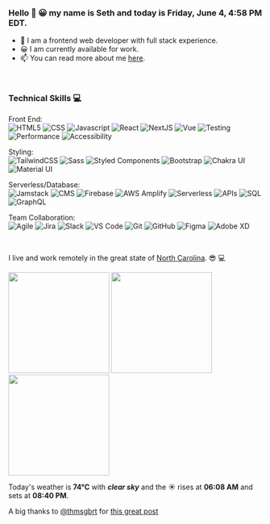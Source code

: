 ### Hello 👋 😀 my name is Seth and today is Friday, June 4, 4:58 PM EDT.

- 🔭 I am a frontend web developer with full stack experience.
- 😀 I am currently available for work.
- 📫 You can read more about me [here](https://sethhallcreative.com/).
<br>

### Technical Skills 💻

<p>
  Front End:
  <br>
  <img alt="HTML5" src="https://img.shields.io/badge/-HTML5-E34F26?style=flat-square&logo=html5&logoColor=white" />

  <img alt="CSS" src="https://img.shields.io/badge/-CSS-1c4fd8?style=flat-square&logo=css3&logoColor=white" />

  <img alt="Javascript" src="https://img.shields.io/badge/-Javascript-fbbf24?style=flat-square&logo=javascript&logoColor=white" />

  <img alt="React" src="https://img.shields.io/badge/-React-45b8d8?style=flat-square&logo=react&logoColor=white" />

  <img alt="NextJS" src="https://img.shields.io/badge/-NextJS-000000?style=flat-square&logo=next-dot-js&logoColor=white" />

  <img alt="Vue" src="https://img.shields.io/badge/-Vue-16b981?style=flat-square&logo=vue-dot-js&logoColor=white" />

  <img alt="Testing" src="https://img.shields.io/badge/-Testing-FB0043?style=flat-square" />

  <img alt="Performance" src="https://img.shields.io/badge/-Performance-1B6277?style=flat-square" />

  <img alt="Accessibility" src="https://img.shields.io/badge/-Accessibility-23977B?style=flat-square" />
</p>

<p>
  Styling:
  <br>
  <img alt="TailwindCSS" src="https://img.shields.io/badge/-TailwindCSS-0c91b1?style=flat-square&logo=tailwind-css&logoColor=white" />

  <img alt="Sass" src="https://img.shields.io/badge/-Sass-CC6699?style=flat-square&logo=sass&logoColor=white" />

  <img alt="Styled Components" src="https://img.shields.io/badge/-Styled_Components-db7092?style=flat-square&logo=styled-components&logoColor=white" />

  <img alt="Bootstrap" src="https://img.shields.io/badge/-Bootstrap-7951b3?style=flat-square&logo=bootstrap&logoColor=white" />

  <img alt="Chakra UI" src="https://img.shields.io/badge/-Chakra UI-66c9cc?style=flat-square&logo=chakra-ui&logoColor=white" />

  <img alt="Material UI" src="https://img.shields.io/badge/-Material UI-0081CB?style=flat-square&logo=material-ui&logoColor=white" />
<p/>

<p>
  Serverless/Database:
  <br>
  <img alt="Jamstack" src="https://img.shields.io/badge/-Jamstack-db2877?style=flat-square&logo=jamstack&logoColor=white" />

  <img alt="CMS" src="https://img.shields.io/badge/-CMS-AE58CD?style=flat-square" />

  <img alt="Firebase" src="https://img.shields.io/badge/-Firebase-f59e0b?style=flat-square&logo=firebase&logoColor=white" />

  <img alt="AWS Amplify" src="https://img.shields.io/badge/-AWS Amplify-FF9900?style=flat-square&logo=aws-amplify&logoColor=white" />

  <img alt="Serverless" src="https://img.shields.io/badge/-Serverless-ea580e?style=flat-square&logo=severless&logoColor=white" />

  <img alt="APIs" src="https://img.shields.io/badge/-APIs-5046e4?style=flat-square" />

  <img alt="SQL" src="https://img.shields.io/badge/-SQL-000000?style=flat-square" />

  <img alt="GraphQL" src="https://img.shields.io/badge/-GraphQL-E10098?style=flat-square&logo=graphql&logoColor=white" />
</p>

<p>
  Team Collaboration:
  <br>
  <img alt="Agile" src="https://img.shields.io/badge/-Agile-0C6DA9?style=flat-square" />

  <img alt="Jira" src="https://img.shields.io/badge/-Jira-0252cc?style=flat-square&logo=jira&logoColor=white" />

  <img alt="Slack" src="https://img.shields.io/badge/-Slack-4A154B?style=flat-square&logo=slack&logoColor=white" />

  <img alt="VS Code" src="https://img.shields.io/badge/-VS Code-007ACC?style=flat-square&logo=visual-studio-code&logoColor=white" />

  <img alt="Git" src="https://img.shields.io/badge/-Git-F05032?style=flat-square&logo=git&logoColor=white" />

  <img alt="GitHub" src="https://img.shields.io/badge/-GitHub-181717?style=flat-square&logo=github&logoColor=white" />

  <img alt="Figma" src="https://img.shields.io/badge/-Figma-F24E1E?style=flat-square&logo=figma&logoColor=white" />

  <img alt="Adobe XD" src="https://img.shields.io/badge/-Adobe XD-FF61F6?style=flat-square&logo=adobe-xd&logoColor=white" />
</p>
<br>

I live and work remotely in the great state of [North Carolina](https://www.wikiwand.com/en/North_Carolina). 😎 💻

<p><img width="200" src="https:&#x2F;&#x2F;www.picuki.com&#x2F;hosted-by-instagram&#x2F;url&#x3D;https%3A%7C%7C%7C%7Cinstagram.fiev22-1.fna.fbcdn.net%7C%7Cv%7C%7Ct51.2885-15%7C%7Csh0.08%7C%7Ce35%7C%7Cs640x640%7C%7C196011907_386995949306616_5416461431312419934_n.jpg%3Ftp%3D1%26_nc_ht%3Dinstagram.fiev22-1.fna.fbcdn.net%26_nc_cat%3D100%26_nc_ohc%3D8subHF6oR54AX9aGN2o%26edm%3DABfd0MgBAAAA%26ccb%3D7-4%26oh%3Db6b8ecbb1be1597fec593dee0f89a233%26oe%3D60C20A97%26_nc_sid%3D7bff83" /> <img width="200" src="https:&#x2F;&#x2F;www.picuki.com&#x2F;hosted-by-instagram&#x2F;url&#x3D;https%3A%7C%7C%7C%7Cinstagram.fiev22-1.fna.fbcdn.net%7C%7Cv%7C%7Ct51.2885-15%7C%7Csh0.08%7C%7Ce35%7C%7Cc110.0.859.859a%7C%7Cs640x640%7C%7C195177318_378365880280625_4750197397694495352_n.jpg%3Ftp%3D1%26_nc_ht%3Dinstagram.fiev22-1.fna.fbcdn.net%26_nc_cat%3D105%26_nc_ohc%3DFFQeUFT5y7IAX94NPQz%26edm%3DABfd0MgBAAAA%26ccb%3D7-4%26oh%3Da641a0925e5838e69d73f2166e6b8a91%26oe%3D60C077D2%26_nc_sid%3D7bff83" /> <img width="200" src="https:&#x2F;&#x2F;www.picuki.com&#x2F;hosted-by-instagram&#x2F;url&#x3D;https%3A%7C%7C%7C%7Cinstagram.fiev22-1.fna.fbcdn.net%7C%7Cv%7C%7Ct51.2885-15%7C%7Csh0.08%7C%7Ce35%7C%7Cc180.0.719.719a%7C%7Cs640x640%7C%7C195221402_2015351915288576_7471638823519354804_n.jpg%3Ftp%3D1%26_nc_ht%3Dinstagram.fiev22-1.fna.fbcdn.net%26_nc_cat%3D108%26_nc_ohc%3D7VuL8VK8LekAX-y1aMs%26edm%3DABfd0MgBAAAA%26ccb%3D7-4%26oh%3D4f296a7577184c60e82054010f2b8345%26oe%3D60C0DCA1%26_nc_sid%3D7bff83" /></p>

Today's weather is <b>74°C</b> with <b><i>clear sky</i></b> and the ☀️ rises at <b>06:08 AM</b> and sets at <b>08:40 PM</b>.</p>

A big thanks to [@thmsgbrt](https://github.com/thmsgbrt) for [this great post](https://medium.com/swlh/how-to-create-a-self-updating-readme-md-for-your-github-profile-f8b05744ca91)